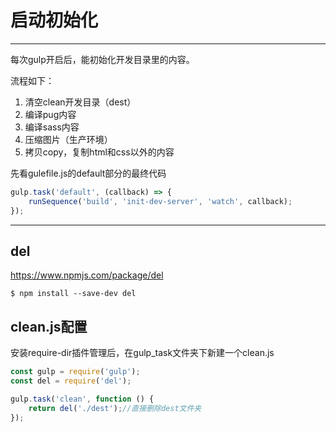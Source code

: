 # 启动初始化
---

每次gulp开启后，能初始化开发目录里的内容。

流程如下：
1. 清空clean开发目录（dest）
2. 编译pug内容
3. 编译sass内容
4. 压缩图片（生产环境）
5. 拷贝copy，复制html和css以外的内容

先看gulefile.js的default部分的最终代码

```js
gulp.task('default', (callback) => {
    runSequence('build', 'init-dev-server', 'watch', callback);
});
```
---

## del

https://www.npmjs.com/package/del

```
$ npm install --save-dev del
```

## clean.js配置

安装require-dir插件管理后，在gulp_task文件夹下新建一个clean.js

```js
const gulp = require('gulp');
const del = require('del');

gulp.task('clean', function () {
    return del('./dest');//直接删除dest文件夹
});
```
